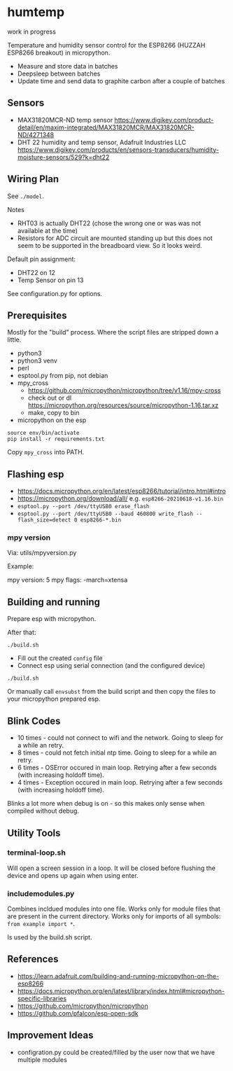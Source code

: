 
# humtemp

work in progress

Temperature and humidity sensor control for the ESP8266 (HUZZAH ESP8266 breakout) in micropython.

 - Measure and store data in batches
 - Deepsleep between batches
 - Update time and send data to graphite carbon after a couple of batches

## Sensors

 - MAX31820MCR-ND temp sensor https://www.digikey.com/product-detail/en/maxim-integrated/MAX31820MCR/MAX31820MCR-ND/4271348
 - DHT 22 humidity and temp sensor, Adafruit Industries LLC https://www.digikey.com/products/en/sensors-transducers/humidity-moisture-sensors/529?k=dht22

## Wiring Plan

See `./model`.

Notes

 - RHT03 is actually DHT22 (chose the wrong one or was was not available at the
   time)
 - Resistors for ADC circuit are mounted standing up but this does not seem to
   be supported in the breadboard view. So it looks weird.

Default pin assignment:

 - DHT22 on 12
 - Temp Sensor on pin 13

See configuration.py for options.

## Prerequisites

Mostly for the "build" process. Where the script files are stripped down a little.

 - python3
 - python3 venv
 - perl
 - esptool.py from pip, not debian 
 - mpy_cross
   - https://github.com/micropython/micropython/tree/v1.16/mpy-cross
   - check out or dl https://micropython.org/resources/source/micropython-1.16.tar.xz
   - make, copy to bin
 - micropython on the esp 

```
source env/bin/activate
pip install -r requirements.txt
```

Copy `mpy_cross` into PATH.

## Flashing esp

 - https://docs.micropython.org/en/latest/esp8266/tutorial/intro.html#intro
 - https://micropython.org/download/all/ e.g. `esp8266-20210618-v1.16.bin`
 - `esptool.py --port /dev/ttyUSB0 erase_flash`
 - `esptool.py --port /dev/ttyUSB0 --baud 460800 write_flash --flash_size=detect 0 esp8266-*.bin`

### mpy version

Via: utils/mpyversion.py

Example:

  mpy version: 5
  mpy flags: -march=xtensa

## Building and running

Prepare esp with micropython.

After that:

```
./build.sh
```

 - Fill out the created `config` file
 - Connect esp using serial connection (and the configured device)

```
./build.sh
```

Or manually call `envsubst` from the build script and then copy the files to your micropython
prepared esp.

## Blink Codes

 - 10 times - could not connect to wifi and the network. Going to sleep for a while an retry.
 - 8 times - could not fetch initial ntp time. Going to sleep for a while an retry.
 - 6 times - OSError occured in main loop. Retrying after a few seconds (with increasing holdoff time).
 - 4 times - Exception occured in main loop. Retrying after a few seconds (with increasing holdoff time).

Blinks a lot more when debug is on - so this makes only sense when compiled
without debug.

## Utility Tools

### terminal-loop.sh

Will open a screen session in a loop. It will be closed before flushing
the device and opens up again when using enter.

### includemodules.py

Combines incldued modules into one file. Works only for module files
that are present in the current directory. Works only for imports
of all symbols: `from example import *`.

Is used by the build.sh script.

## References

 - https://learn.adafruit.com/building-and-running-micropython-on-the-esp8266
 - https://docs.micropython.org/en/latest/library/index.html#micropython-specific-libraries
 - https://github.com/micropython/micropython
 - https://github.com/pfalcon/esp-open-sdk

## Improvement Ideas

 - configration.py could be created/filled by the user now that we have multiple modules

